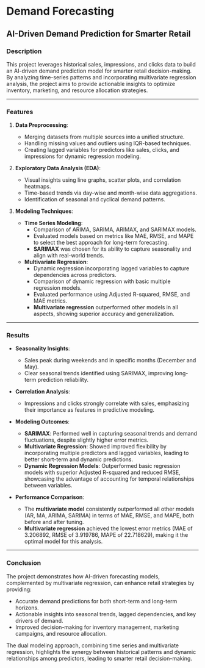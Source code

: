 # Demand Forecasting  
## AI-Driven Demand Prediction for Smarter Retail  

### **Description**  
This project leverages historical sales, impressions, and clicks data to build an AI-driven demand prediction model for smarter retail decision-making. By analyzing time-series patterns and incorporating multivariate regression analysis, the project aims to provide actionable insights to optimize inventory, marketing, and resource allocation strategies.

---

### **Features**  
1. **Data Preprocessing**:  
   - Merging datasets from multiple sources into a unified structure.  
   - Handling missing values and outliers using IQR-based techniques.  
   - Creating lagged variables for predictors like sales, clicks, and impressions for dynamic regression modeling.  

2. **Exploratory Data Analysis (EDA)**:  
   - Visual insights using line graphs, scatter plots, and correlation heatmaps.  
   - Time-based trends via day-wise and month-wise data aggregations.  
   - Identification of seasonal and cyclical demand patterns.

3. **Modeling Techniques**:  
   - **Time Series Modeling**:  
     - Comparison of ARIMA, SARIMA, ARIMAX, and SARIMAX models.  
     - Evaluated models based on metrics like MAE, RMSE, and MAPE to select the best approach for long-term forecasting.  
     - **SARIMAX** was chosen for its ability to capture seasonality and align with real-world trends.  
   - **Multivariate Regression**:  
     - Dynamic regression incorporating lagged variables to capture dependencies across predictors.  
     - Comparison of dynamic regression with basic multiple regression models.  
     - Evaluated performance using Adjusted R-squared, RMSE, and MAE metrics.  
     - **Multivariate regression** outperformed other models in all aspects, showing superior accuracy and generalization.

---

### **Results**  
- **Seasonality Insights**:  
  - Sales peak during weekends and in specific months (December and May).  
  - Clear seasonal trends identified using SARIMAX, improving long-term prediction reliability.
- **Correlation Analysis**:  
  - Impressions and clicks strongly correlate with sales, emphasizing their importance as features in predictive modeling.  

- **Modeling Outcomes**:  
  - **SARIMAX**: Performed well in capturing seasonal trends and demand fluctuations, despite slightly higher error metrics.  
  - **Multivariate Regression**: Showed improved flexibility by incorporating multiple predictors and lagged variables, leading to better short-term and dynamic predictions.  
  - **Dynamic Regression Models**: Outperformed basic regression models with superior Adjusted R-squared and reduced RMSE, showcasing the advantage of accounting for temporal relationships between variables.

- **Performance Comparison**:  
  - The **multivariate model** consistently outperformed all other models (AR, MA, ARIMA, SARIMA) in terms of MAE, RMSE, and MAPE, both before and after tuning.  
  - **Multivariate regression** achieved the lowest error metrics (MAE of 3.206892, RMSE of 3.919786, MAPE of 22.718629), making it the optimal model for this analysis.

---

### **Conclusion**  
The project demonstrates how AI-driven forecasting models, complemented by multivariate regression, can enhance retail strategies by providing:  
- Accurate demand predictions for both short-term and long-term horizons.  
- Actionable insights into seasonal trends, lagged dependencies, and key drivers of demand.  
- Improved decision-making for inventory management, marketing campaigns, and resource allocation.  

The dual modeling approach, combining time series and multivariate regression, highlights the synergy between historical patterns and dynamic relationships among predictors, leading to smarter retail decision-making.

